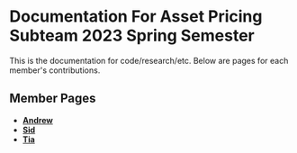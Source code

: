 # Documentation For Asset Pricing Subteam 2023 Spring Semester

This is the documentation for code/research/etc. Below are pages for each
member's contributions.

## Member Pages

- [**Andrew**](./andrew.md)
- [**Sid**](./sid.md)
- [**Tia**](./tia.md)


